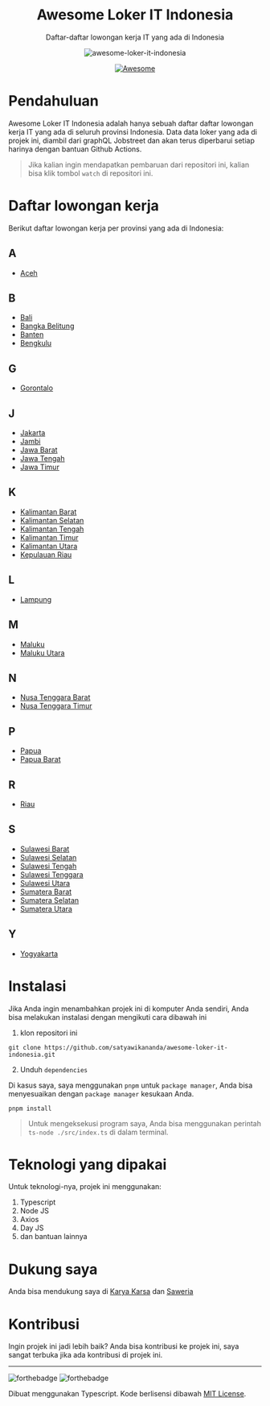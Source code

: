 <div align="center">
<h1>Awesome Loker IT Indonesia</h1>

<p>Daftar-daftar lowongan kerja IT yang ada di Indonesia</p>

![awesome-loker-it-indonesia](https://socialify.git.ci/satyawikananda/awesome-loker-it-indonesia/image?description=1&forks=1&issues=1&logo=https%3A%2F%2Ffirebasestorage.googleapis.com%2Fv0%2Fb%2Fsatyawikanandaportfolio.appspot.com%2Fo%2Fprojects%252Fawesome.png%3Falt%3Dmedia%26token%3D04e7632b-1703-4acf-ae16-83313db35102&owner=1&pulls=1&stargazers=1&theme=Light)

[![Awesome](https://awesome.re/badge-flat2.svg)](https://https://github.com/satyawikananda/awesome-loker-it-indonesia#readme)

</div>

# Pendahuluan

Awesome Loker IT Indonesia adalah hanya sebuah daftar daftar lowongan kerja IT yang ada di seluruh provinsi Indonesia. Data data loker yang ada di projek ini, diambil dari graphQL Jobstreet dan akan terus diperbarui setiap harinya dengan bantuan Github Actions.

> Jika kalian ingin mendapatkan pembaruan dari repositori ini, kalian bisa klik tombol `watch` di repositori ini.

# Daftar lowongan kerja

Berikut daftar lowongan kerja per provinsi yang ada di Indonesia:

## A
* [Aceh](./loker/loker-aceh.md)

## B
* [Bali](./loker/loker-bali.md)
* [Bangka Belitung](./loker/loker-bangka-belitung.md)
* [Banten](./loker/loker-banten.md)
* [Bengkulu](./loker/loker-bengkulu.md)

## G

* [Gorontalo](./loker/loker-gorontalo.md)

## J

* [Jakarta](./loker/loker-jakarta.md)
* [Jambi](./loker/loker-jambi.md)
* [Jawa Barat](./loker/loker-jawa-barat.md)
* [Jawa Tengah](./loker/loker-jawa-tengah.md)
* [Jawa Timur](./loker/loker-jawa-timur.md)

## K

* [Kalimantan Barat](./loker/loker-kalimantan-barat.md)
* [Kalimantan Selatan](./loker/loker-kalimantan-selatan.md)
* [Kalimantan Tengah](./loker/loker-kalimantan-tengah.md)
* [Kalimantan Timur](./loker/loker-kalimantan-timur.md)
* [Kalimantan Utara](./loker/loker-kalimantan-utara.md)
* [Kepulauan Riau](./loker/loker-kepulauan-riau.md)

## L

* [Lampung](./loker/loker-lampung.md)

## M

* [Maluku](./loker/loker-maluku.md)
* [Maluku Utara](./loker/loker-maluku-utara.md)

## N

* [Nusa Tenggara Barat](./loker/loker-nusa-tenggara-barat.md)
* [Nusa Tenggara Timur](./loker/loker-nusa-tenggara-timur.md)

## P

* [Papua](./loker/loker-papua.md)
* [Papua Barat](./loker/loker-papua-barat.md)

## R

* [Riau](./loker/loker-riau.md)

## S

* [Sulawesi Barat](./loker/loker-sulawesi-barat.md)
* [Sulawesi Selatan](./loker/loker-sulawesi-selatan.md)
* [Sulawesi Tengah](./loker/loker-sulawesi-tengah.md)
* [Sulawesi Tenggara](./loker/loker-sulawesi-tenggara.md)
* [Sulawesi Utara](./loker/loker-sulawesi-utara.md)
* [Sumatera Barat](./loker/loker-sumatera-barat.md)
* [Sumatera Selatan](./loker/loker-sumatera-selatan.md)
* [Sumatera Utara](./loker/loker-sumatera-utara.md)

## Y

* [Yogyakarta](./loker/loker-yogyakarta.md)

# Instalasi

Jika Anda ingin menambahkan projek ini di komputer Anda sendiri, Anda bisa melakukan instalasi dengan mengikuti cara dibawah ini

1. klon repositori ini

```
git clone https://github.com/satyawikananda/awesome-loker-it-indonesia.git
```

2. Unduh `dependencies`

Di kasus saya, saya menggunakan `pnpm` untuk `package manager`, Anda bisa menyesuaikan dengan `package manager` kesukaan Anda.

```
pnpm install
```

> Untuk mengeksekusi program saya, Anda bisa menggunakan perintah `ts-node ./src/index.ts` di dalam terminal.

# Teknologi yang dipakai

Untuk teknologi-nya, projek ini menggunakan:

1. Typescript
2. Node JS
3. Axios
4. Day JS
5. dan bantuan lainnya

# Dukung saya

Anda bisa mendukung saya di [Karya Karsa](https://karyakarsa.com/satyawikananda) dan [Saweria](https://saweria.co/satyawikananda/)

# Kontribusi

Ingin projek ini jadi lebih baik? Anda bisa kontribusi ke projek ini, saya sangat terbuka jika ada kontribusi di projek ini.

---

![forthebadge](https://forthebadge.com/images/badges/built-with-love.svg)
![forthebadge](https://forthebadge.com/images/badges/made-with-typescript.svg)

Dibuat menggunakan Typescript. Kode berlisensi dibawah [MIT License](https://raw.githubusercontent.com/satyawikananda/awesome-loker-it-indonesia/main/LICENSE).
